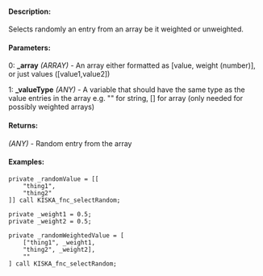 #### Description:
Selects randomly an entry from an array be it weighted or unweighted.

#### Parameters:
0: **_array** *(ARRAY)* - An array either formatted as [value, weight (number)], orjust values ([value1,value2])

1: **_valueType** *(ANY)* - A variable that should have the same type as the valueentries in the array e.g. "" for string, [] for array(only needed for possibly weighted arrays)

#### Returns:
*(ANY)* - Random entry from the array

#### Examples:
```sqf
private _randomValue = [[
    "thing1",
    "thing2"
]] call KISKA_fnc_selectRandom;
```
```sqf
private _weight1 = 0.5;
private _weight2 = 0.5;

private _randomWeightedValue = [
    ["thing1", _weight1,
    "thing2", _weight2],
    ""
] call KISKA_fnc_selectRandom;
```

